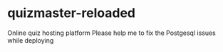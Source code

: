 # quizmaster-reloaded
Online quiz hosting platform
Please help me to fix the Postgesql issues while deploying
